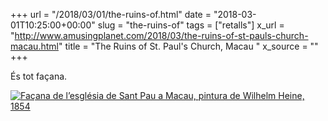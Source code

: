 +++
url = "/2018/03/01/the-ruins-of.html"
date = "2018-03-01T10:25:00+00:00"
slug = "the-ruins-of"
tags = ["retalls"]
x_url = "http://www.amusingplanet.com/2018/03/the-ruins-of-st-pauls-church-macau.html"
title = "The Ruins of St. Paul's Church, Macau "
x_source = ""
+++


És tot façana.

<a href="http://www.amusingplanet.com/2018/03/the-ruins-of-st-pauls-church-macau.html"><img src="/uploads/2018/2018-03-01-the-ruins-of.jpg" alt="Façana de l’església de Sant Pau a Macau, pintura de Wilhelm Heine, 1854" title="Façana de l’església de Sant Pau a Macau, pintura de Wilhelm Heine, 1854"></a>
